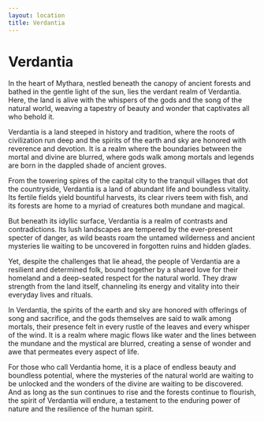 ```yaml
---
layout: location
title: Verdantia
---
```

# Verdantia

In the heart of Mythara, nestled beneath the canopy of ancient forests and bathed in the gentle light of the sun, lies the verdant realm of Verdantia. Here, the land is alive with the whispers of the gods and the song of the natural world, weaving a tapestry of beauty and wonder that captivates all who behold it.

Verdantia is a land steeped in history and tradition, where the roots of civilization run deep and the spirits of the earth and sky are honored with reverence and devotion. It is a realm where the boundaries between the mortal and divine are blurred, where gods walk among mortals and legends are born in the dappled shade of ancient groves.

From the towering spires of the capital city to the tranquil villages that dot the countryside, Verdantia is a land of abundant life and boundless vitality. Its fertile fields yield bountiful harvests, its clear rivers teem with fish, and its forests are home to a myriad of creatures both mundane and magical.

But beneath its idyllic surface, Verdantia is a realm of contrasts and contradictions. Its lush landscapes are tempered by the ever-present specter of danger, as wild beasts roam the untamed wilderness and ancient mysteries lie waiting to be uncovered in forgotten ruins and hidden glades.

Yet, despite the challenges that lie ahead, the people of Verdantia are a resilient and determined folk, bound together by a shared love for their homeland and a deep-seated respect for the natural world. They draw strength from the land itself, channeling its energy and vitality into their everyday lives and rituals.

In Verdantia, the spirits of the earth and sky are honored with offerings of song and sacrifice, and the gods themselves are said to walk among mortals, their presence felt in every rustle of the leaves and every whisper of the wind. It is a realm where magic flows like water and the lines between the mundane and the mystical are blurred, creating a sense of wonder and awe that permeates every aspect of life.

For those who call Verdantia home, it is a place of endless beauty and boundless potential, where the mysteries of the natural world are waiting to be unlocked and the wonders of the divine are waiting to be discovered. And as long as the sun continues to rise and the forests continue to flourish, the spirit of Verdantia will endure, a testament to the enduring power of nature and the resilience of the human spirit.